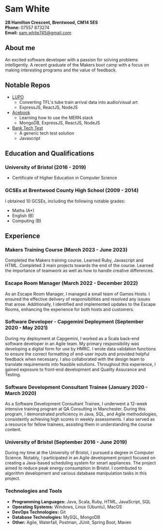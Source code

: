 # Sam White

**28 Hamilton Crescent, Brentwood, CM14 5ES** \
**Phone:** 07557 873274 \
**Email:** sam.white745@gmail.com 

## About me
An excited software developer with a passion for solving problems intelligently. A recent graduate of the Makers boot camp with a focus on making interesting programs and the value of feedback.

## Notable Repos

- [LUPO](https://github.com/pablisch/lupo)
  - Converting TFL's tube train arrival data into audio/visual art
  - ExpressJS, ReactJS, NodeJS
- [Acebook](https://github.com/siqbal181/acebook-mern-template)
  - Learning how to use the MERN stack
  - MongoDB, ExpressJS, ReactJS, NodeJS
- [Bank Tech Test](https://github.com/SamWhite745/bank-tech-test)
  - A generic tech test solution
  - Javascript

## Education and Qualifications
### University of Bristol (2016 - 2019)

- Certificate of Higher Education in Computer Science
### GCSEs at Brentwood County High School (2009 - 2014)

I obtained 10 GCSEs, including the following notable grades:

- Maths (A*)
- English (B)
- Computing (B)

## Experience

### Makers Training Course (March 2023 - June 2023)

Completed the Makers training course. Learned Ruby, Javascript and HTML. Completed 3 main projects towards the end of the course. Learned the importance of teamwork as well as how to handle creative differences.

### Escape Room Manager (March 2022 - December 2022)

As an Escape Room Manager, I managed a small team of Games Hosts. I ensured the effective delivery of responsibilities and resolved any issues that arose. Additionally, I identified and implemented updates to the Escape Rooms, enhancing the experience for both hosts and customers.

### Software Developer - Capgemini Deployment (September 2020 - May 2021)

During my deployment at Capgemini, I worked as a Scala back-end software developer in an Agile team. My primary responsibility was developing a digital form for use by HMRC. I wrote data validation functions to ensure the correct formatting of end-user inputs and provided helpful feedback when necessary. I also collaborated with the design team to translate requirements into feasible solutions. Throughout this experience, I gained exposure to front-end development and Quality Assurance and Testing.

### Software Development Consultant Trainee (January 2020 - March 2020)

As a Software Development Consultant Trainee, I underwent a 12-week intensive training program at QA Consulting in Manchester. During this program, I demonstrated proficiency in Java, SQL, and Agile methodologies, consistently achieving high scores in weekly assessments. I also served as a resource for fellow trainees, assisting them in understanding the course content.

### University of Bristol (September 2016 - June 2019)

During my time at the University of Bristol, I pursued a degree in Computer Science. Notably, I participated in an Agile development project focused on creating a Java-based scheduling system for smart appliances. The project aimed to reduce peak energy consumption in Bristol. I contributed to algorithm development and various database manipulation tasks in this project.

### Technologies and Tools
- **Programming Languages:** Java, Scala, Ruby, HTML, JavaScript, SQL
- **Operating Systems:** Windows, Linux (Ubuntu), MacOS
- **DevOps Technologies:** Git
- **Database Technologies:** MySQL, MongoDB
- **Other:** Agile, Waterfall, Postman, JUnit, Spring Boot, Maven
